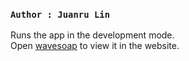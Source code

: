 ### `Author : Juanru Lin`

Runs the app in the development mode.<br />
Open [wavesoap](https://wavesoap.herokuapp.com/) to view it in the website.
